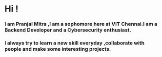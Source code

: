 <h1>Hi !</h1>
<h3>I am Pranjal Mitra ,I am a sophomore here at VIT Chennai.I am a Backend Developer and a Cybersecurity enthusiast.</h3>
<h3>I always try to learn a new skill everyday ,collaborate with people and make some interesting projects.</h3>

<!---
Pranjal1804/Pranjal1804 is a ✨ special ✨ repository because its `README.md` (this file) appears on your GitHub profile.
You can click the Preview link to take a look at your changes.
--->
